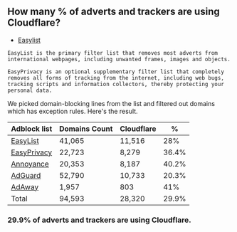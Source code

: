 ## How many % of adverts and trackers are using Cloudflare?


- [Easylist](https://web.archive.org/web/20210516110248/https://easylist.to/)
```
EasyList is the primary filter list that removes most adverts from international webpages, including unwanted frames, images and objects.

EasyPrivacy is an optional supplementary filter list that completely removes all forms of tracking from the internet, including web bugs, tracking scripts and information collectors, thereby protecting your personal data.
```


We picked domain-blocking lines from the list and filtered out domains which has exception rules.
Here's the result.


| Adblock list | Domains Count | Cloudflare | % |
| --- | --- | --- | --- |
| [EasyList](https://easylist.to/easylist/easylist.txt) | 41,065 | 11,516 | 28% |
| [EasyPrivacy](https://easylist.to/easylist/easyprivacy.txt) | 22,723 | 8,279 | 36.4% |
| [Annoyance](https://secure.fanboy.co.nz/fanboy-annoyance.txt) | 20,353 | 8,187 | 40.2% |
| [AdGuard](https://adguardteam.github.io/AdGuardSDNSFilter/Filters/filter.txt) | 52,790 | 10,733 | 20.3% |
| [AdAway](https://raw.githubusercontent.com/AdAway/adaway.github.io/master/hosts.txt) | 1,957 | 803 | 41% |
| Total | 94,593 | 28,320 | 29.9% |


### 29.9% of adverts and trackers are using Cloudflare.